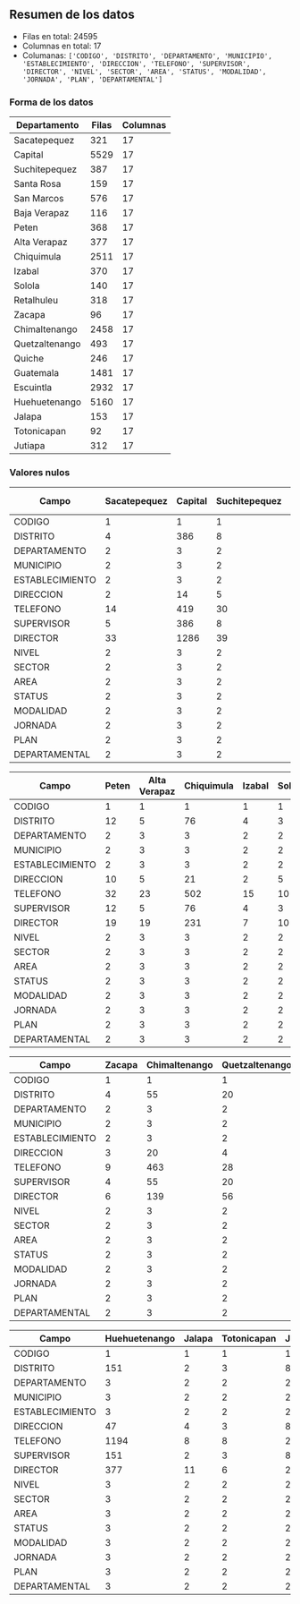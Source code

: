 ## Resumen de los datos

- Filas en total: 24595
- Columnas en total: 17
- Columanas: `['CODIGO', 'DISTRITO', 'DEPARTAMENTO', 'MUNICIPIO', 'ESTABLECIMIENTO', 'DIRECCION', 'TELEFONO', 'SUPERVISOR', 'DIRECTOR', 'NIVEL', 'SECTOR', 'AREA', 'STATUS', 'MODALIDAD', 'JORNADA', 'PLAN', 'DEPARTAMENTAL']`

### Forma de los datos

| Departamento     | Filas | Columnas |
|------------------|-------|----------|
| Sacatepequez     | 321   | 17       |
| Capital          | 5529  | 17       |
| Suchitepequez    | 387   | 17       |
| Santa Rosa       | 159   | 17       |
| San Marcos       | 576   | 17       |
| Baja Verapaz     | 116   | 17       |
| Peten            | 368   | 17       |
| Alta Verapaz     | 377   | 17       |
| Chiquimula       | 2511  | 17       |
| Izabal           | 370   | 17       |
| Solola           | 140   | 17       |
| Retalhuleu       | 318   | 17       |
| Zacapa           | 96    | 17       |
| Chimaltenango    | 2458  | 17       |
| Quetzaltenango   | 493   | 17       |
| Quiche           | 246   | 17       |
| Guatemala        | 1481  | 17       |
| Escuintla        | 2932  | 17       |
| Huehuetenango    | 5160  | 17       |
| Jalapa           | 153   | 17       |
| Totonicapan      | 92    | 17       |
| Jutiapa          | 312   | 17       |


### Valores nulos
| Campo            | Sacatepequez | Capital  | Suchitepequez | Santa Rosa | San Marcos | Baja Verapaz |
|------------------|--------------|----------|---------------|------------|------------|--------------|
| CODIGO           | 1            | 1        | 1             | 1          | 1          | 1            |
| DISTRITO         | 4            | 386      | 8             | 3          | 14         | 3            |
| DEPARTAMENTO     | 2            | 3        | 2             | 2          | 2          | 2            |
| MUNICIPIO        | 2            | 3        | 2             | 2          | 2          | 2            |
| ESTABLECIMIENTO  | 2            | 3        | 2             | 2          | 2          | 2            |
| DIRECCION        | 2            | 14       | 5             | 4          | 7          | 2            |
| TELEFONO         | 14           | 419      | 30            | 9          | 37         | 8            |
| SUPERVISOR       | 5            | 386      | 8             | 3          | 14         | 3            |
| DIRECTOR         | 33           | 1286     | 39            | 13         | 37         | 8            |
| NIVEL            | 2            | 3        | 2             | 2          | 2          | 2            |
| SECTOR           | 2            | 3        | 2             | 2          | 2          | 2            |
| AREA             | 2            | 3        | 2             | 2          | 2          | 2            |
| STATUS           | 2            | 3        | 2             | 2          | 2          | 2            |
| MODALIDAD        | 2            | 3        | 2             | 2          | 2          | 2            |
| JORNADA          | 2            | 3        | 2             | 2          | 2          | 2            |
| PLAN             | 2            | 3        | 2             | 2          | 2          | 2            |
| DEPARTAMENTAL    | 2            | 3        | 2             | 2          | 2          | 2            |

| Campo            | Peten  | Alta Verapaz | Chiquimula | Izabal | Solola | Retalhuleu |
|------------------|--------|--------------|------------|--------|--------|------------|
| CODIGO           | 1      | 1            | 1          | 1      | 1      | 1          |
| DISTRITO         | 12     | 5            | 76         | 4      | 3      | 4          |
| DEPARTAMENTO     | 2      | 3            | 3          | 2      | 2      | 2          |
| MUNICIPIO        | 2      | 3            | 3          | 2      | 2      | 2          |
| ESTABLECIMIENTO  | 2      | 3            | 3          | 2      | 2      | 2          |
| DIRECCION        | 10     | 5            | 21         | 2      | 5      | 2          |
| TELEFONO         | 32     | 23           | 502        | 15     | 10     | 17         |
| SUPERVISOR       | 12     | 5            | 76         | 4      | 3      | 4          |
| DIRECTOR         | 19     | 19           | 231        | 7      | 10     | 20         |
| NIVEL            | 2      | 3            | 3          | 2      | 2      | 2          |
| SECTOR           | 2      | 3            | 3          | 2      | 2      | 2          |
| AREA             | 2      | 3            | 3          | 2      | 2      | 2          |
| STATUS           | 2      | 3            | 3          | 2      | 2      | 2          |
| MODALIDAD        | 2      | 3            | 3          | 2      | 2      | 2          |
| JORNADA          | 2      | 3            | 3          | 2      | 2      | 2          |
| PLAN             | 2      | 3            | 3          | 2      | 2      | 2          |
| DEPARTAMENTAL    | 2      | 3            | 3          | 2      | 2      | 2          |


| Campo            | Zacapa | Chimaltenango | Quetzaltenango | Quiche | Guatemala | Escuintla |
|------------------|--------|---------------|----------------|--------|-----------|-----------|
| CODIGO           | 1      | 1             | 1              | 1      | 1         | 1         |
| DISTRITO         | 4      | 55            | 20             | 3      | 56        | 102       |
| DEPARTAMENTO     | 2      | 3             | 2              | 2      | 2         | 3         |
| MUNICIPIO        | 2      | 3             | 2              | 2      | 2         | 3         |
| ESTABLECIMIENTO  | 2      | 3             | 2              | 2      | 2         | 3         |
| DIRECCION        | 3      | 20            | 4              | 2      | 5         | 15        |
| TELEFONO         | 9      | 463           | 28             | 11     | 83        | 282       |
| SUPERVISOR       | 4      | 55            | 20             | 3      | 56        | 102       |
| DIRECTOR         | 6      | 139           | 56             | 11     | 202       | 373       |
| NIVEL            | 2      | 3             | 2              | 2      | 2         | 3         |
| SECTOR           | 2      | 3             | 2              | 2      | 2         | 3         |
| AREA             | 2      | 3             | 2              | 2      | 2         | 3         |
| STATUS           | 2      | 3             | 2              | 2      | 2         | 3         |
| MODALIDAD        | 2      | 3             | 2              | 2      | 2         | 3         |
| JORNADA          | 2      | 3             | 2              | 2      | 2         | 3         |
| PLAN             | 2      | 3             | 2              | 2      | 2         | 3         |
| DEPARTAMENTAL    | 2      | 3             | 2              | 2      | 2         | 3         |


| Campo            | Huehuetenango | Jalapa | Totonicapan | Jutiapa |
|------------------|---------------|--------|-------------|---------|
| CODIGO           | 1             | 1      | 1           | 1       |
| DISTRITO         | 151           | 2      | 3           | 8       |
| DEPARTAMENTO     | 3             | 2      | 2           | 2       |
| MUNICIPIO        | 3             | 2      | 2           | 2       |
| ESTABLECIMIENTO  | 3             | 2      | 2           | 2       |
| DIRECCION        | 47            | 4      | 3           | 8       |
| TELEFONO         | 1194          | 8      | 8           | 20      |
| SUPERVISOR       | 151           | 2      | 3           | 8       |
| DIRECTOR         | 377           | 11     | 6           | 25      |
| NIVEL            | 3             | 2      | 2           | 2       |
| SECTOR           | 3             | 2      | 2           | 2       |
| AREA             | 3             | 2      | 2           | 2       |
| STATUS           | 3             | 2      | 2           | 2       |
| MODALIDAD        | 3             | 2      | 2           | 2       |
| JORNADA          | 3             | 2      | 2           | 2       |
| PLAN             | 3             | 2      | 2           | 2       |
| DEPARTAMENTAL    | 3             | 2      | 2           | 2       |

